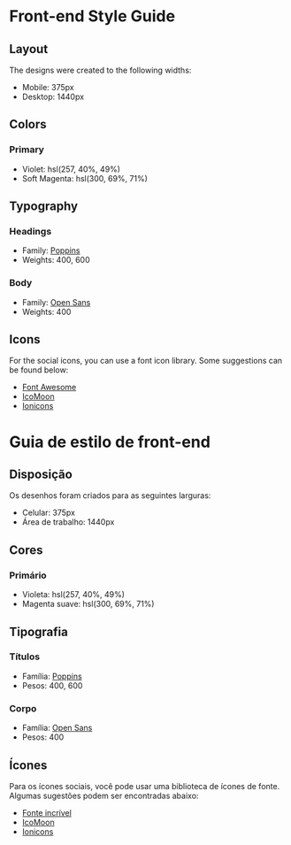 # Front-end Style Guide

## Layout

The designs were created to the following widths:

- Mobile: 375px
- Desktop: 1440px

## Colors

### Primary

- Violet: hsl(257, 40%, 49%)
- Soft Magenta: hsl(300, 69%, 71%)

## Typography

### Headings

- Family: [Poppins](https://fonts.google.com/specimen/Poppins)
- Weights: 400, 600

### Body

- Family: [Open Sans](https://fonts.google.com/specimen/Open+Sans)
- Weights: 400

## Icons

For the social icons, you can use a font icon library. Some suggestions can be found below:

- [Font Awesome](https://fontawesome.com/)
- [IcoMoon](https://icomoon.io/)
- [Ionicons](https://ionicons.com/)



# Guia de estilo de front-end

## Disposição

Os desenhos foram criados para as seguintes larguras:

- Celular: 375px
- Área de trabalho: 1440px

## Cores

### Primário

- Violeta: hsl(257, 40%, 49%)
- Magenta suave: hsl(300, 69%, 71%)

## Tipografia

### Títulos

- Família: [Poppins](https://fonts.google.com/specimen/Poppins)
- Pesos: 400, 600

### Corpo

- Família: [Open Sans](https://fonts.google.com/specimen/Open+Sans)
- Pesos: 400

## Ícones

Para os ícones sociais, você pode usar uma biblioteca de ícones de fonte. Algumas sugestões podem ser encontradas abaixo:

- [Fonte incrível](https://fontawesome.com/)
- [IcoMoon](https://icomoon.io/)
- [Ionicons](https://ionicons.com/)